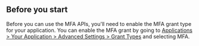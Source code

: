 ## Before you start

Before you can use the MFA APIs, you'll need to enable the MFA grant type for your application. You can enable the MFA grant by going to [Applications > Your Application > Advanced Settings > Grant Types](${manage_url}/#/applications) and selecting MFA.